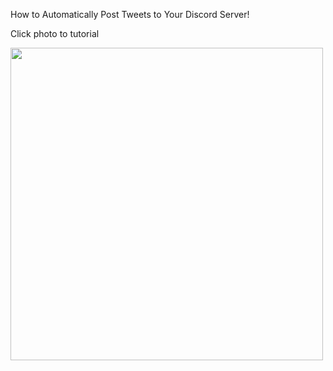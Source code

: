 How to Automatically Post Tweets to Your Discord Server!

Click photo to tutorial

[<img src="https://cdn.discordapp.com/attachments/965301356594343996/980548958466232393/FT8itU-XoA0x7MG.png" height="500px">](https://www.youtube.com/watch?v=yccI2_dkyM0)

